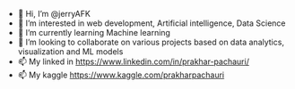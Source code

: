 - 👋 Hi, I’m @jerryAFK
- 👀 I’m interested in web development, Artificial intelligence, Data Science
- 🌱 I’m currently learning Machine learning 
- 💞️ I’m looking to collaborate on various projects based on data analytics, visualization and ML models
- 📫 My linked in https://www.linkedin.com/in/prakhar-pachauri/
- 📫 My kaggle https://www.kaggle.com/prakharpachauri
<!---
jerryAFK/jerryAFK is a ✨ special ✨ repository because its `README.md` (this file) appears on your GitHub profile.
You can click the Preview link to take a look at your changes.
--->
